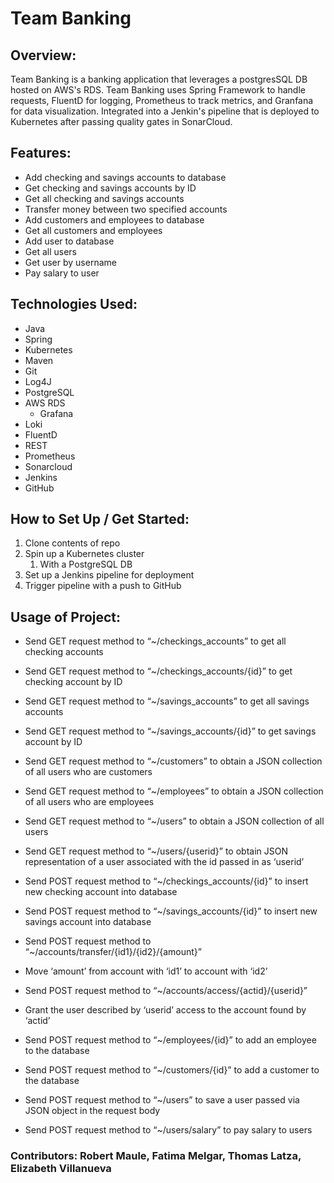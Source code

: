 ﻿# Team Banking




## Overview:
Team Banking is a banking application that leverages a postgresSQL DB hosted on AWS's RDS. Team Banking uses Spring Framework to handle requests, FluentD for logging, Prometheus to track metrics, and Granfana for data visualization. Integrated into a Jenkin's pipeline that is deployed to Kubernetes after passing quality gates in SonarCloud.




## Features:
* Add checking and savings accounts to database
* Get checking and savings accounts by ID
* Get all checking and savings accounts
* Transfer money between two specified accounts
* Add customers and employees to database
* Get all customers and employees
* Add user to database
* Get all users
* Get user by username
* Pay salary to user




## Technologies Used:


* Java
* Spring
* Kubernetes
* Maven
* Git
* Log4J
* PostgreSQL
* AWS RDS
	* Grafana
* Loki
* FluentD
* REST
* Prometheus
* Sonarcloud
* Jenkins
* GitHub
	

## How to Set Up / Get Started:
1. Clone contents of repo
2. Spin up a Kubernetes cluster
   1. With a PostgreSQL DB
3. Set up a Jenkins pipeline for deployment
4. Trigger pipeline with a push to GitHub





## Usage of Project:
   * Send GET request method to “~/checkings_accounts” to get all checking accounts
   * Send GET request method to “~/checkings_accounts/{id}” to get checking account by ID
   * Send GET request method to “~/savings_accounts” to get all savings accounts
   * Send GET request method to “~/savings_accounts/{id}” to get savings account by ID


   * Send GET request method to “~/customers” to obtain a JSON collection of all users who are customers
   * Send GET request method to “~/employees” to obtain a JSON collection of all users who are employees
   * Send GET request method to “~/users” to obtain a JSON collection of all users 
   * Send GET request method to “~/users/{userid}” to obtain JSON representation of a user associated with the id passed in as ‘userid’


   * Send POST request method to “~/checkings_accounts/{id}” to insert new checking account into database
   * Send POST request method to “~/savings_accounts/{id}” to insert new savings account into database
   * Send POST request method to “~/accounts/transfer/{id1}/{id2}/{amount}”
   * Move ‘amount’ from account with ‘id1’ to account with ‘id2’
   * Send POST request method to “~/accounts/access/{actid}/{userid}”
   * Grant the user described by ‘userid’ access to the account found by ‘actid’
   * Send POST request method to “~/employees/{id}” to add an employee to the database
   * Send POST request method to “~/customers/{id}” to add a customer to the database
   * Send POST request method to “~/users” to save a user passed via JSON object in the request body
   * Send POST request method to “~/users/salary” to pay salary to users




### Contributors: Robert Maule, Fatima Melgar, Thomas Latza, Elizabeth Villanueva